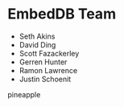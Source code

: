 # EmbedDB Team

- Seth Akins
- David Ding
- Scott Fazackerley
- Gerren Hunter
- Ramon Lawrence
- Justin Schoenit

pineapple